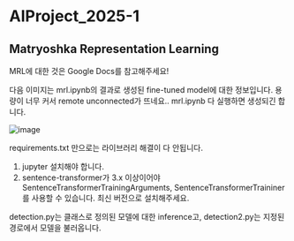 # AIProject_2025-1

## Matryoshka Representation Learning
MRL에 대한 것은 Google Docs를 참고해주세요!

다음 이미지는 mrl.ipynb의 결과로 생성된 fine-tuned model에 대한 정보입니다.
용량이 너무 커서 remote unconnected가 뜨네요.. mrl.ipynb 다 실행하면 생성되긴 합니다.

![image](https://github.com/user-attachments/assets/1de7607d-99d5-4ca5-8c3e-3a665f010fb0)

requirements.txt 만으로는 라이브러리 해결이 다 안됩니다.
1. jupyter 설치해야 합니다.
2. sentence-transformer가 3.x 이상이어야 SentenceTransformerTrainingArguments, SentenceTransformerTraininer를 사용할 수 있습니다. 최신 버전으로 설치해주세요.

detection.py는 클래스로 정의된 모델에 대한 inference고, detection2.py는 지정된 경로에서 모델을 불러옵니다.
